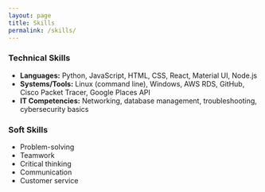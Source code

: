 ```yaml
---
layout: page
title: Skills
permalink: /skills/
---
```


### Technical Skills
- **Languages:** Python, JavaScript, HTML, CSS, React, Material UI, Node.js  
- **Systems/Tools:** Linux (command line), Windows, AWS RDS, GitHub, Cisco Packet Tracer, Google Places API  
- **IT Competencies:** Networking, database management, troubleshooting, cybersecurity basics  

### Soft Skills
- Problem-solving  
- Teamwork  
- Critical thinking  
- Communication  
- Customer service